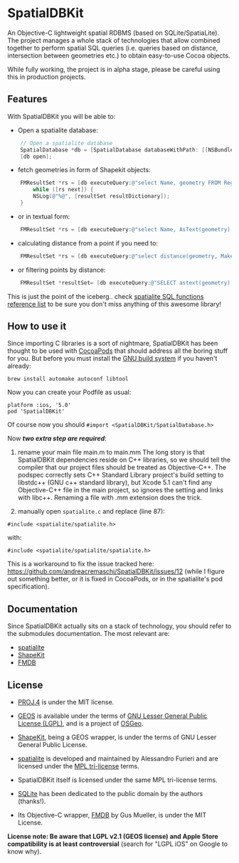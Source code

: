 SpatialDBKit
============

An Objective-C lightweight spatial RDBMS (based on SQLite/SpatiaLite).
The project manages a whole stack of technologies that allow combined together to perform spatial SQL queries (i.e. queries based on distance, intersection between geometries etc.) to obtain easy-to-use Cocoa objects.

While fully working, the project is in alpha stage, please be careful using this in production projects.

## Features ##

With SpatialDBKit you will be able to:

* Open a spatialite database:

```Objective-C
    // Open a spatialite database
    SpatialDatabase *db = [SpatialDatabase databaseWithPath: [[NSBundle mainBundle] pathForResource:@"test" ofType:@"sqlite"]];
    [db open];
```

* fetch geometries in form of Shapekit objects:

```Objective-C    
    FMResultSet *rs = [db executeQuery:@"select Name, geometry FROM Regions"];
        while ([rs next]) {
        NSLog(@"%@", [resultSet resultDictionary]);
    }
```    
    
* or in textual form:

```Objective-C    
    FMResultSet *rs = [db executeQuery:@"select Name, AsText(geometry) as geom_text FROM Regions"];
```

* calculating distance from a point if you need to:

```Objective-C    
    FMResultSet *rs = [db executeQuery:@"select distance(geometry, MakePoint(45.694216,9.676909,4326)) AS text FROM Regions"];
```

* or filtering points by distance:

```Objective-C    
    FMResultSet *resultSet= [db executeQuery:@"SELECT astext(geometry) as geometry, distance(geometry, MakePoint(45.694216,9.676909,4326)) as geometry, Name FROM Towns where distance(geometry, MakePoint(45.694216,9.676909,4326)) < 5000"];
```


This is just the point of the iceberg.. check [spatialite SQL functions reference list](https://www.gaia-gis.it/fossil/libspatialite/index) to be sure you don't miss anything of this awesome library!

## How to use it ##

Since importing C libraries is a sort of nightmare, SpatialDBKit has been thought to be used with [CocoaPods](http://cocoapods.org) that should address all the boring stuff for you.
But before you must install the [GNU build system](http://en.wikipedia.org/wiki/GNU_build_system) if you haven't already:

```
brew install automake autoconf libtool
```

Now you can create your Podfile as usual: 

```
platform :ios, '5.0'
pod 'SpatialDBKit'
```

Of course now you should ```#import <SpatialDBKit/SpatialDatabase.h>```

Now ___two extra step are required___: 

1. rename your main file main.m to main.mm 
The long story is that SpatialDBKit dependencies reside on C++ libraries, so we should tell the compiler that our project files should be treated as Objective-C++. The podspec correctly sets C++ Standard Library project's build setting to libstdc++ (GNU c++ standard library), but Xcode 5.1 can't find any Objective-C++ file in the main project, so ignores the setting and links with libc++. Renaming a file with .mm extension does the trick.

2. manually open ```spatialite.c``` and replace (line 87):

```
#include <spatialite/spatialite.h>
```

with:

```
#include <spatialite/spatialite/spatialite.h>
```

This is a workaround to fix the issue tracked here: https://github.com/andreacremaschi/SpatialDBKit/issues/12 (while I figure out something better, or it is fixed in CocoaPods, or in the spatialite's pod specification).

## Documentation ##

Since SpatialDBKit actually sits on a stack of technology, you should refer to the submodules documentation. The most relevant are:

- [spatialite](https://www.gaia-gis.it/fossil/libspatialite/index)
- [ShapeKit](https://github.com/andreacremaschi/ShapeKit) 
- [FMDB](https://github.com/ccgus/fmdb)


## License ##

 * [PROJ.4](http://trac.osgeo.org/proj/) is under the MIT license.

 * [GEOS](http://trac.osgeo.org/geos/) is available under the terms of  [GNU Lesser General Public License (LGPL)](http://www.gnu.org/licenses/old-licenses/lgpl-2.1.html), and is a project of  [OSGeo](http://www.osgeo.org).
 * [ShapeKit](https://github.com/andreacremaschi/ShapeKit), being a GEOS wrapper, is under the terms of GNU Lesser General Public License.

 * [spatialite](https://www.gaia-gis.it/fossil/libspatialite/index) is developed and maintained by Alessandro Furieri  and are licensed under the [MPL tri-license](http://www.mozilla.org/MPL/boilerplate-1.1/mpl-tri-license-html) terms.
 * SpatialDBKit itself is licensed under the same MPL tri-license terms.

 * [SQLite](http://www.sqlite.org/copyright.html) has been dedicated to the public domain by the authors (thanks!).
 * Its Objective-C wrapper, [FMDB](https://github.com/ccgus/fmdb) by Gus Mueller, is under the MIT License.

**License note: Be aware that LGPL v2.1 (GEOS license) and Apple Store compatibility is at least controversial** (search for "LGPL iOS" on Google to know why).
